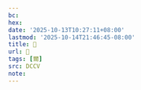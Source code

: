 ```yaml
---
bc:
hex:
date: '2025-10-13T10:27:11+08:00'
lastmod: '2025-10-14T21:46:45-08:00'
title: 􀫬
url: 􀫬
tags: [爾]
src: DCCV
note:
---
```

